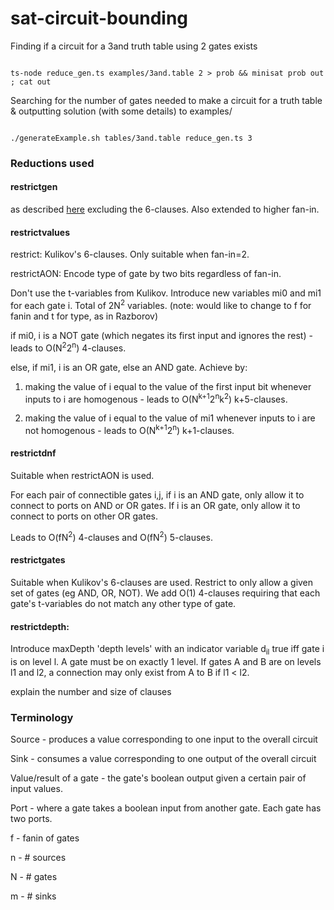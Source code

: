 # sat-circuit-bounding

Finding if a circuit for a 3and truth table using 2 gates exists 

<pre><code>
ts-node reduce_gen.ts examples/3and.table 2 > prob && minisat prob out ; cat out
</code></pre>

Searching for the number of gates needed to make a circuit for a truth table
& outputting solution (with some details) to examples/

<pre><code>
./generateExample.sh tables/3and.table reduce_gen.ts 3 
</code></pre>


### Reductions used

#### restrictgen

as described [here](https://logic.pdmi.ras.ru/~arist/papers/sat09.pdf) excluding the 6-clauses.
Also extended to higher fan-in.

#### restrictvalues

restrict: Kulikov's 6-clauses. Only suitable when fan-in=2.

restrictAON: Encode type of gate by two bits regardless of fan-in.

Don't use the t-variables from Kulikov. Introduce new variables mi0 and mi1 for each gate i. Total of 2N<sup>2</sup> variables. (note: would like to change to f for fanin and t for type, as in Razborov)

if mi0, i is a NOT gate (which negates its first input and ignores the rest) - leads to O(N<sup>2</sup>2<sup>n</sup>) 4-clauses.

else, if mi1, i is an OR gate, else an AND gate. Achieve by:

1) making the value of i equal to the value of the first input bit whenever inputs to i are homogenous - leads to O(N<sup>k+1</sup>2<sup>n</sup>k<sup>2</sup>) k+5-clauses.

2) making the value of i equal to the value of mi1 whenever inputs to i are not homogenous - leads to O(N<sup>k+1</sup>2<sup>n</sup>) k+1-clauses.

#### restrictdnf

Suitable when restrictAON is used. 

For each pair of connectible gates i,j, if i is an AND gate, only allow it to connect to ports on AND or OR gates. If i is an OR gate, only allow it to connect to ports on other OR gates. 

Leads to O(fN<sup>2</sup>) 4-clauses and O(fN<sup>2</sup>) 5-clauses.

#### restrictgates

Suitable when Kulikov's 6-clauses are used. Restrict to only allow a given set of gates (eg AND, OR, NOT). We add O(1) 4-clauses requiring that each gate's t-variables do not match any other type of gate.

#### restrictdepth: 

Introduce maxDepth 'depth levels' with an indicator variable d<sub>il</sub> true iff gate i is on level l. A gate must be on exactly 1 level. If gates A and B are on levels l1 and l2, a connection may only exist from A to B if l1 < l2.

explain the number and size of clauses

### Terminology

Source - produces a value corresponding to one input to the overall circuit

Sink - consumes a value corresponding to one output of the overall circuit

Value/result of a gate - the gate's boolean output given a certain pair of input values.

Port - where a gate takes a boolean input from another gate. Each gate has two ports.

f - fanin of gates

n - # sources

N - # gates

m - # sinks